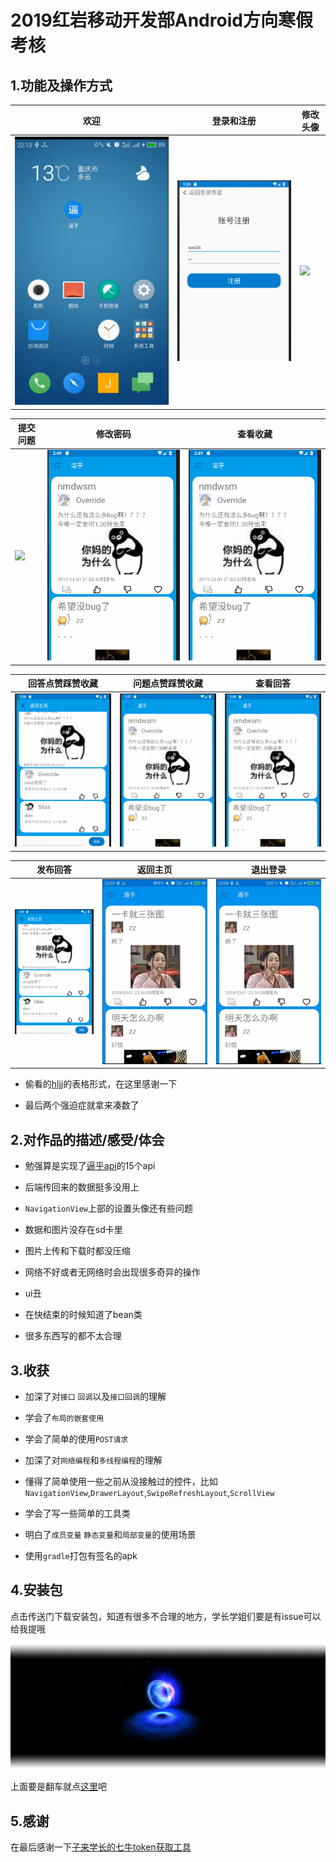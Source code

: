 # 2019红岩移动开发部Android方向寒假考核

## 1.功能及操作方式

|欢迎|登录和注册|修改头像|
|---|---|---|
|<img src="gif/welcome.gif" with="220">|<img src="gif/registerAndLogin.gif" with="220">|<img src="gif/changeAvatar.gif" with="220">|

|提交问题|修改密码|查看收藏|
|---|---|---|
|<img src="gif/quiz.gif" with="220">|<img src="gif/changePassword.gif" with="220">|<img src="gif/seeFavorite.gif" with="220">|

|回答点赞踩赞收藏|问题点赞踩赞收藏|查看回答|
|---|---|---|
|<img src="gif/answerExcitingAndNaive.gif" with="220">|<img src="gif/excitingAndNaiveAndFavorite.gif" with="220">|<img src="gif/answerList.gif" with="220">|

|发布回答|返回主页|退出登录|
|---|---|---|
|<img src="gif/answer.gif" with="220">|<img src="gif/backToMain.gif" with="220">|<img src="gif/exit.gif" with="220">|

- 偷看的[hljj](https://github.com/Override0330)的表格形式，在这里感谢一下

- 最后两个强迫症就拿来凑数了 

## 2.对作品的描述/感受/体会

* 勉强算是实现了[逼乎api](https://github.com/jay68/bihu_web/wiki/逼乎API文档)的15个api

* 后端传回来的数据挺多没用上

* `NavigationView`上部的设置头像还有些问题

* 数据和图片没存在sd卡里

* 图片上传和下载时都没压缩

* 网络不好或者无网络时会出现很多奇异的操作

* ui丑

* 在快结束的时候知道了bean类

* 很多东西写的都不太合理

## 3.收获

* 加深了对`接口` `回调`以及`接口回调`的理解

* 学会了`布局的嵌套使用`

* 学会了简单的使用`POST请求`

* 加深了对`网络编程`和`多线程编程`的理解

* 懂得了简单使用一些之前从没接触过的控件，比如`NavigationView`,`DrawerLayout`,`SwipeRefreshLayout`,`ScrollView`

* 学会了写一些简单的工具类

* 明白了`成员变量` `静态变量`和`局部变量`的使用场景

* 使用`gradle`打包有签名的apk

## 4.安装包

点击传送门下载安装包，知道有很多不合理的地方，学长学姐们要是有issue可以给我提哦

[<img src="gif/portal.gif">](https://github.com/JAEFORIGHT/AndroidWinterVacationAssessment/release/BiHu_release_JAEFORIGHT.apk)

上面要是翻车就点[这里](https://github.com/JAEFORIGHT/AndroidWinterVacationAssessment/release/BiHu_release_JAEFORIGHT.apk)吧

## 5.感谢

在最后感谢一下[子来学长的七牛token获取工具](https://github.com/Zzzia/qiniuToken)
